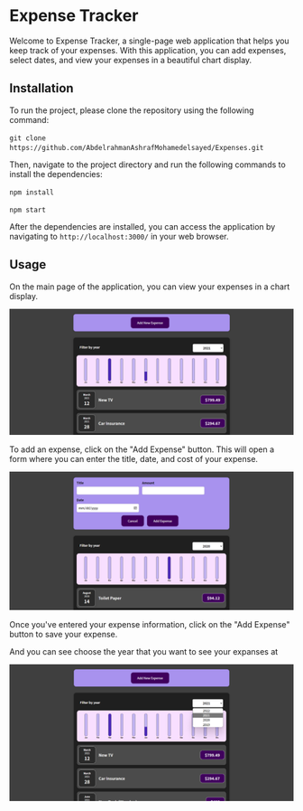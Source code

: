 # Expense Tracker

Welcome to Expense Tracker, a single-page web application that helps you keep track of your expenses. With this application, you can add expenses, select dates, and view your expenses in a beautiful chart display.

## Installation

To run the project, please clone the repository using the following command:

`git clone https://github.com/AbdelrahmanAshrafMohamedelsayed/Expenses.git`

Then, navigate to the project directory and run the following commands to install the dependencies:

`npm install`

`npm start`

After the dependencies are installed, you can access the application by navigating to `http://localhost:3000/` in your web browser.

## Usage

On the main page of the application, you can view your expenses in a chart display.

<img src=".\public_readme/main.png" alt="">

To add an expense, click on the "Add Expense" button. This will open a form where you can enter the title, date, and cost of your expense.

<img src=".\public_readme/newExpanse.png">

Once you've entered your expense information, click on the "Add Expense" button to save your expense.

And you can see choose the year that you want to see your expanses at

<img title="" src="./public_readme/years.png" alt="">

# 

